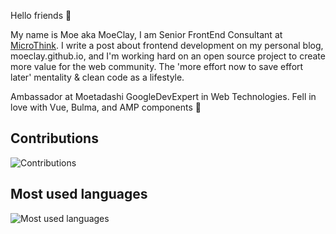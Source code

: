 Hello friends 👋

My name is Moe aka MoeClay, I am Senior FrontEnd Consultant at [MicroThink](https://github.com/moetadashi). I write a post about frontend development on my personal blog, moeclay.github.io, and I'm working hard on an open source project to create more value for the web community. The 'more effort now to save effort later' mentality & clean code as a lifestyle.

Ambassador at Moetadashi
GoogleDevExpert in Web Technologies.
Fell in love with Vue, Bulma, and AMP components 🥰

## Contributions

<img src="https://github-readme-stats.vercel.app/api?username=moeclay&show_icons=true&count_private=true&title_color=b794f4&text_color=ffffff&icon_color=ffffff&bg_color=1a202c&include_all_commits=true" alt="Contributions" />

## Most used languages

<img src="https://github-readme-stats.vercel.app/api/top-langs/?username=moeclay&layout=compact&title_color=553c9a&text_color=1a202c" alt="Most used languages" />
